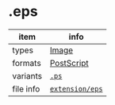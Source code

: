 

# .eps

item | info
--- | ---
types | [Image](../dataTypes/image.md)
formats | [PostScript](../fileFormats/postscript.md)
variants | [`.ps`](../extensions/ps.md)
file info | [`extension/eps`]({{fileinfo}}/eps)



